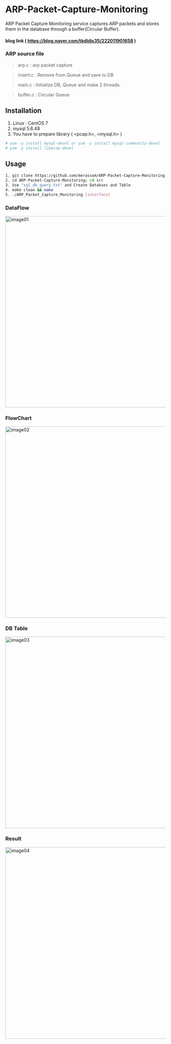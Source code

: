 # ARP-Packet-Capture-Monitoring
ARP Packet Capture Monitoring service captures ARP packets and stores them in the database through a buffer(Circular Buffer).
#### blog link ( https://blog.naver.com/tkdldjs35/222011901658 )
### ARP source file 
> arp.c : arp packet capture

> insert.c : Remove from Queue and save to DB

> main.c : Initialize DB, Queue and make 2 threads.

> buffer.c : Circular Queue



## Installation

 1. Linux : CentOS 7
 2. mysql 5.6.48
 3. You have to prepare library (  <pcap.h>, <mysql.h> )

```bash
# yum -y install mysql-devel or yum -y install mysql-community-devel
# yum -y install libpcap-devel
```

## Usage


```bash
1. git clone https://github.com/merassom/ARP-Packet-Capture-Monitoring.git
2. cd ARP-Packet-Capture-Monitoring; cd src
3. Use "sql_db_query.txt" and Create Databses and Table
4. make clean && make
5. ./ARP_Packet_Capture_Monitoring [interface]
```





### DataFlow
<img width="600" alt="image01" src="https://user-images.githubusercontent.com/26227820/85484185-465ddb00-b601-11ea-80f7-9c115965fda3.PNG">



### FlowChart
<img width="600" alt="image02" src="https://user-images.githubusercontent.com/26227820/85484202-4f4eac80-b601-11ea-86ad-c1a646ae71f9.PNG">




### DB Table 
<img width="600" alt="image03" src="https://user-images.githubusercontent.com/26227820/85484097-18789680-b601-11ea-98a6-f41e0ad9e929.png">



### Result
<img width="600" alt="image04" src="https://user-images.githubusercontent.com/26227820/85652437-b3e33780-b6e5-11ea-9eae-b2f91b600062.jpg">




